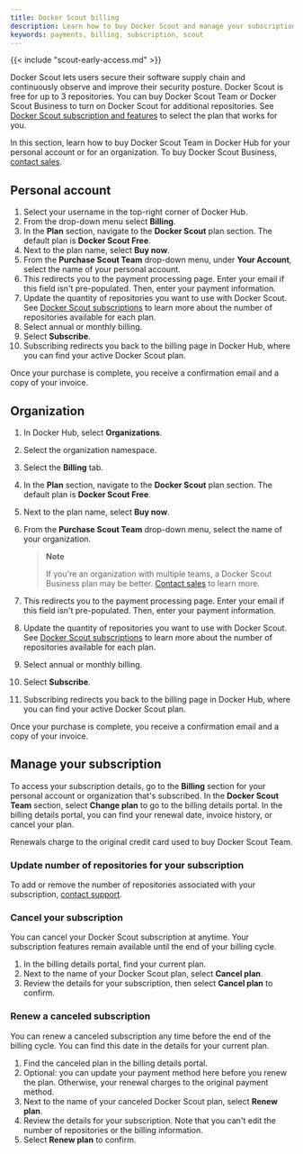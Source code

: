 ```yaml
---
title: Docker Scout billing
description: Learn how to buy Docker Scout and manage your subscription
keywords: payments, billing, subscription, scout
---
```


{{< include "scout-early-access.md" >}}

Docker Scout lets users secure their software supply chain and continuously observe and improve their security posture. Docker Scout is free for up to 3 repositories. You can buy Docker Scout Team or Docker Scout Business to turn on Docker Scout for additional repositories. See [Docker Scout subscription and features](../subscription/scout-details.md) to select the plan that works for you.

In this section, learn how to buy Docker Scout Team in Docker Hub for your personal account or for an organization. To buy Docker Scout Business, [contact sales](https://www.docker.com/products/docker-scout/).

## Personal account

1. Select your username in the top-right corner of Docker Hub.
2. From the drop-down menu select **Billing**.
3. In the **Plan** section, navigate to the **Docker Scout** plan section. The default plan is **Docker Scout Free**. 
4. Next to the plan name, select **Buy now**.
5. From the **Purchase Scout Team** drop-down menu, under **Your Account**, select the name of your personal account.
6. This redirects you to the payment processing page. Enter your email if this field isn't pre-populated. Then, enter your payment information.
7. Update the quantity of repositories you want to use with Docker Scout. See [Docker Scout subscriptions](../subscription/scout-details.md) to learn more about the number of repositories available for each plan.
8. Select annual or monthly billing.
9. Select **Subscribe**.
10. Subscribing redirects you back to the billing page in Docker Hub, where you can find your active Docker Scout plan.

Once your purchase is complete, you receive a confirmation email and a copy of your invoice. 

## Organization

1. In Docker Hub, select **Organizations**. 
2. Select the organization namespace. 
3. Select the **Billing** tab.
4. In the **Plan** section, navigate to the **Docker Scout** plan section. The default plan is **Docker Scout Free**. 
5. Next to the plan name, select **Buy now**.
6. From the **Purchase Scout Team** drop-down menu, select the name of your organization.

    >**Note**
    >
    > If you're an organization with multiple teams, a Docker Scout Business plan may be better. [Contact sales](https://www.docker.com/products/docker-scout/) to learn more.

7. This redirects you to the payment processing page. Enter your email if this field isn't pre-populated. Then, enter your payment information.
8. Update the quantity of repositories you want to use with Docker Scout. See [Docker Scout subscriptions](../subscription/scout-details.md) to learn more about the number of repositories available for each plan.
9. Select annual or monthly billing.
10. Select **Subscribe**.
11. Subscribing redirects you back to the billing page in Docker Hub, where you can find your active Docker Scout plan.

Once your purchase is complete, you receive a confirmation email and a copy of your invoice.

## Manage your subscription

To access your subscription details, go to the **Billing** section for your personal account or organization that's subscribed. In the **Docker Scout Team** section, select **Change plan** to go to the billing details portal. In the billing details portal, you can find your renewal date, invoice history, or cancel your plan.

Renewals charge to the original credit card used to buy Docker Scout Team.

### Update number of repositories for your subscription

To add or remove the number of repositories associated with your subscription, [contact support](https://hub.docker.com/support/contact?topic=Billing&subtopic=Upgrade%20subscription&subject=I%20would%20like%20to%20change%20my%20Scout%20repository%20limit&description=to%20X%20repositories).

### Cancel your subscription

You can cancel your Docker Scout subscription at anytime. Your subscription features remain available until the end of your billing cycle.

1. In the billing details portal, find your current plan.
2. Next to the name of your Docker Scout plan, select **Cancel plan**.
3. Review the details for your subscription, then select **Cancel plan** to confirm.

### Renew a canceled subscription

You can renew a canceled subscription any time before the end of the billing cycle. You can find this date in the details for your current plan.

1. Find the canceled plan in the billing details portal.
2. Optional: you can update your payment method here before you renew the plan. Otherwise, your renewal charges to the original payment method.
3. Next to the name of your canceled Docker Scout plan, select **Renew plan**.
4. Review the details for your subscription. Note that you can't edit the number of repositories or the billing information.
5. Select **Renew plan** to confirm.

